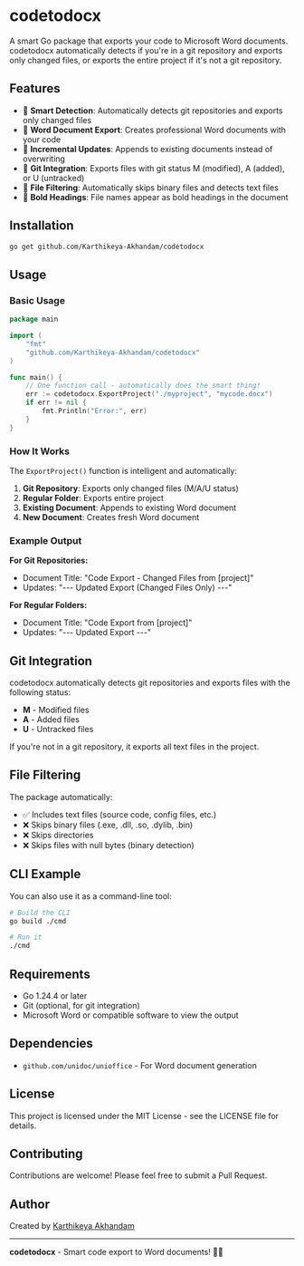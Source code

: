 # codetodocx

A smart Go package that exports your code to Microsoft Word documents. codetodocx automatically detects if you're in a git repository and exports only changed files, or exports the entire project if it's not a git repository.

## Features

- 🚀 **Smart Detection**: Automatically detects git repositories and exports only changed files
- 📝 **Word Document Export**: Creates professional Word documents with your code
- 🔄 **Incremental Updates**: Appends to existing documents instead of overwriting
- 🎯 **Git Integration**: Exports files with git status M (modified), A (added), or U (untracked)
- 📁 **File Filtering**: Automatically skips binary files and detects text files
- 💪 **Bold Headings**: File names appear as bold headings in the document

## Installation

```bash
go get github.com/Karthikeya-Akhandam/codetodocx
```

## Usage

### Basic Usage

```go
package main

import (
    "fmt"
    "github.com/Karthikeya-Akhandam/codetodocx"
)

func main() {
    // One function call - automatically does the smart thing!
    err := codetodocx.ExportProject("./myproject", "mycode.docx")
    if err != nil {
        fmt.Println("Error:", err)
    }
}
```

### How It Works

The `ExportProject()` function is intelligent and automatically:

1. **Git Repository**: Exports only changed files (M/A/U status)
2. **Regular Folder**: Exports entire project
3. **Existing Document**: Appends to existing Word document
4. **New Document**: Creates fresh Word document

### Example Output

**For Git Repositories:**
- Document Title: "Code Export - Changed Files from [project]"
- Updates: "--- Updated Export (Changed Files Only) ---"

**For Regular Folders:**
- Document Title: "Code Export from [project]"
- Updates: "--- Updated Export ---"

## Git Integration

codetodocx automatically detects git repositories and exports files with the following status:

- **M** - Modified files
- **A** - Added files  
- **U** - Untracked files

If you're not in a git repository, it exports all text files in the project.

## File Filtering

The package automatically:

- ✅ Includes text files (source code, config files, etc.)
- ❌ Skips binary files (.exe, .dll, .so, .dylib, .bin)
- ❌ Skips directories
- ❌ Skips files with null bytes (binary detection)

## CLI Example

You can also use it as a command-line tool:

```bash
# Build the CLI
go build ./cmd

# Run it
./cmd
```

## Requirements

- Go 1.24.4 or later
- Git (optional, for git integration)
- Microsoft Word or compatible software to view the output

## Dependencies

- `github.com/unidoc/unioffice` - For Word document generation

## License

This project is licensed under the MIT License - see the LICENSE file for details.

## Contributing

Contributions are welcome! Please feel free to submit a Pull Request.

## Author

Created by [Karthikeya Akhandam](https://github.com/Karthikeya-Akhandam)

---

**codetodocx** - Smart code export to Word documents! 📄✨